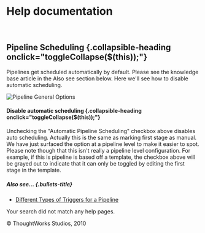 Help documentation
==================

 

Pipeline Scheduling {.collapsible-heading onclick="toggleCollapse($(this));"}
-------------------

Pipelines get scheduled automatically by default. Please see the
knowledge base article in the Also see section below. Here we'll see how
to disable automatic scheduling.

![Pipeline General
Options](../resources/images/cruise/admin/pipeline_auto_schedule.png)

#### Disable automatic scheduling {.collapsible-heading onclick="toggleCollapse($(this));"}

Unchecking the "Automatic Pipeline Scheduling" checkbox above disables
auto scheduling. Actually this is the same as marking first stage as
manual. We have just surfaced the option at a pipeline level to make it
easier to spot. Please note though that this isn't really a pipeline
level configuration. For example, if this is pipeline is based off a
template, the checkbox above will be grayed out to indicate that it can
only be toggled by editing the first stage in the template.

##### Also see... {.bullets-title}

-   [Different Types of Triggers for a
    Pipeline](http://support.thoughtworks.com/entries/23291981)

Your search did not match any help pages.



© ThoughtWorks Studios, 2010

